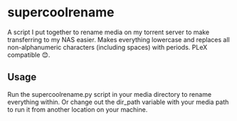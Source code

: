 # supercoolrename
A script I put together to rename media on my torrent server to make transferring to my NAS easier. Makes everything lowercase and replaces all non-alphanumeric characters (including spaces) with periods. PLeX compatible 😊. 

## Usage
Run the supercoolrename.py script in your media directory to rename everything within. Or change out the dir_path variable with your media path to run it from another location on your machine.
